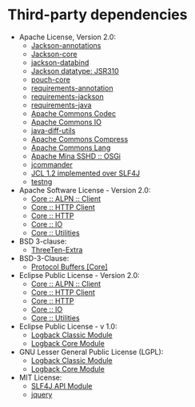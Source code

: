   # Third-party dependencies
  * Apache License, Version 2.0:
    * [Jackson-annotations](https://github.com/FasterXML/jackson)
    * [Jackson-core](https://github.com/FasterXML/jackson-core)
    * [jackson-databind](https://github.com/FasterXML/jackson)
    * [Jackson datatype: JSR310](https://github.com/FasterXML/jackson-modules-java8/jackson-datatype-jsr310)
    * [pouch-core](https://github.com/cowwoc/pouch/pouch-core/)
    * [requirements-annotation](https://github.com/cowwoc/requirements.java/requirements-annotation/)
    * [requirements-jackson](https://github.com/cowwoc/requirements.java/requirements-jackson/)
    * [requirements-java](https://github.com/cowwoc/requirements.java/requirements-java/)
    * [Apache Commons Codec](https://commons.apache.org/proper/commons-codec/)
    * [Apache Commons IO](https://commons.apache.org/proper/commons-io/)
    * [java-diff-utils](https://github.com/java-diff-utils/java-diff-utils/java-diff-utils)
    * [Apache Commons Compress](https://commons.apache.org/proper/commons-compress/)
    * [Apache Commons Lang](https://commons.apache.org/proper/commons-lang/)
    * [Apache Mina SSHD :: OSGi](https://www.apache.org/sshd/sshd-osgi/)
    * [jcommander](https://jcommander.org)
    * [JCL 1.2 implemented over SLF4J](http://www.slf4j.org)
    * [testng](https://testng.org)
  * Apache Software License - Version 2.0:
    * [Core :: ALPN :: Client](https://jetty.org/jetty-core/jetty-alpn/jetty-alpn-client)
    * [Core :: HTTP Client](https://jetty.org/jetty-core/jetty-client)
    * [Core :: HTTP](https://jetty.org/jetty-core/jetty-http)
    * [Core :: IO](https://jetty.org/jetty-core/jetty-io)
    * [Core :: Utilities](https://jetty.org/jetty-core/jetty-util)
  * BSD 3-clause:
    * [ThreeTen-Extra](https://www.threeten.org/threeten-extra)
  * BSD-3-Clause:
    * [Protocol Buffers [Core]](https://developers.google.com/protocol-buffers/protobuf-java/)
  * Eclipse Public License - Version 2.0:
    * [Core :: ALPN :: Client](https://jetty.org/jetty-core/jetty-alpn/jetty-alpn-client)
    * [Core :: HTTP Client](https://jetty.org/jetty-core/jetty-client)
    * [Core :: HTTP](https://jetty.org/jetty-core/jetty-http)
    * [Core :: IO](https://jetty.org/jetty-core/jetty-io)
    * [Core :: Utilities](https://jetty.org/jetty-core/jetty-util)
  * Eclipse Public License - v 1.0:
    * [Logback Classic Module](http://logback.qos.ch/logback-classic)
    * [Logback Core Module](http://logback.qos.ch/logback-core)
  * GNU Lesser General Public License (LGPL):
    * [Logback Classic Module](http://logback.qos.ch/logback-classic)
    * [Logback Core Module](http://logback.qos.ch/logback-core)
  * MIT License:
    * [SLF4J API Module](http://www.slf4j.org)
    * [jquery](http://webjars.org)
